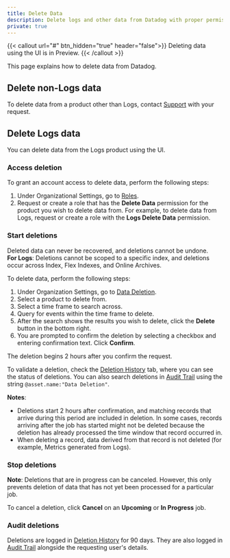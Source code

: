 ```yaml
---
title: Delete Data
description: Delete logs and other data from Datadog with proper permissions, time-based queries, and audit trail logging for compliance.
private: true
---
```


{{< callout url="#" btn_hidden="true" header="false">}}
  Deleting data using the UI is in Preview.
{{< /callout >}} 

This page explains how to delete data from Datadog.

## Delete non-Logs data

To delete data from a product other than Logs, contact [Support][1] with your request.

## Delete Logs data

You can delete data from the Logs product using the UI.

### Access deletion

To grant an account access to delete data, perform the following steps:

1. Under Organizational Settings, go to [Roles][3].
2. Request or create a role that has the **Delete Data** permission for the product you wish to delete data from. For example, to delete data from Logs, request or create a role with the **Logs Delete Data** permission.

### Start deletions

<div class="alert alert-warning">Deleted data can never be recovered, and deletions cannot be undone.</div>

<div class="alert alert-info"><strong>For Logs</strong>: Deletions cannot be scoped to a specific index, and deletions occur across Index, Flex Indexes, and Online Archives.
</div>

To delete data, perform the following steps:

1. Under Organization Settings, go to [Data Deletion][4].
2. Select a product to delete from. 
3. Select a time frame to search across.
4. Query for events within the time frame to delete.
5. After the search shows the results you wish to delete, click the **Delete** button in the bottom right.
6. You are prompted to confirm the deletion by selecting a checkbox and entering confirmation text. Click **Confirm**.

The deletion begins 2 hours after you confirm the request.

To validate a deletion, check the [Deletion History][5] tab, where you can see the status of deletions. You can also search deletions in [Audit Trail][6] using the string `@asset.name:"Data Deletion"`.

**Notes**:
- Deletions start 2 hours after confirmation, and matching records that arrive during this period are included in deletion. In some cases, records arriving after the job has started might not be deleted because the deletion has already processed the time window that record occurred in.
- When deleting a record, data derived from that record is not deleted (for example, Metrics generated from Logs).

### Stop deletions

**Note**: Deletions that are in progress can be canceled. However, this only prevents deletion of data that has not yet been processed for a particular job.

To cancel a deletion, click **Cancel** on an **Upcoming** or **In Progress** job.

### Audit deletions

Deletions are logged in [Deletion History][5] for 90 days. They are also logged in [Audit Trail][6] alongside the requesting user's details.

[1]: https://www.datadoghq.com/support/
[2]: /account_management/rbac/permissions/
[3]: https://app.datadoghq.com/organization-settings/roles
[4]: https://app.datadoghq.com/organization-settings/data-deletion
[5]: https://app.datadoghq.com/organization-settings/data-deletion?data-deletion-tab=deletion-history
[6]: https://app.datadoghq.com/audit-trail?query=@asset.name:"Data%20Deletion"
